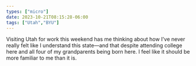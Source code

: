 ```yaml
---
types: ["micro"]
date: 2023-10-21T08:15:28-06:00
tags: ["Utah","BYU"]
---
```

Visiting Utah for work this weekend has me thinking about how I've never really felt like I understand this state—and that despite attending college here and all four of my grandparents being born here. I feel like it should be more familiar to me than it is.
